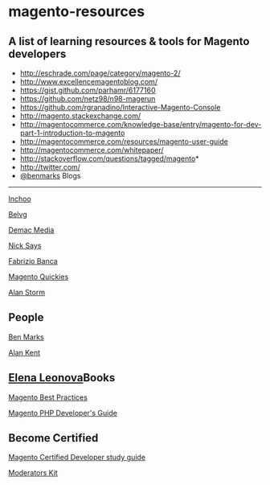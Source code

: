 magento-resources
=================

## A list of learning resources &amp; tools for Magento developers

 * http://eschrade.com/page/category/magento-2/
 * http://www.excellencemagentoblog.com/
 * https://gist.github.com/parhamr/6177160
 * https://github.com/netz98/n98-magerun
 * https://github.com/rgranadino/Interactive-Magento-Console
 * http://magento.stackexchange.com/
 * http://magentocommerce.com/knowledge-base/entry/magento-for-dev-part-1-introduction-to-magento
 * http://magentocommerce.com/resources/magento-user-guide
 * http://magentocommerce.com/whitepaper/
 * http://stackoverflow.com/questions/tagged/magento*
 * http://twitter.com/
  * [@benmarks](http://twitter.com/benmarks)
Blogs
----------
[Inchoo](http://inchoo.net/magento/)

[Belvg](http://blog.belvg.com/tag/magento-certification)

[Demac Media](http://www.demacmedia.com/category/magento-commerce/)

[Nick Says](https://www.nicksays.co.uk/magento/)

[Fabrizio Banca](http://fbrnc.net/blog/tag:Magento)

[Magento Quickies](http://magento-quickies.alanstorm.com/)

[Alan Storm](http://alanstorm.com/category/magento)


People
----------
[Ben Marks](https://twitter.com/benmarks)

[Alan Kent](https://twitter.com/akent99)

[Elena Leonova](https://twitter.com/elena_a_leonova)Books
----------
[Magento Best Practices](http://www.nexcess.net/resources/white-papers/magento-best-practices)

[Magento PHP Developer's Guide](http://magedevguide.com/)


Become Certified
----------
[Magento Certified Developer study guide](http://magestudyguide.com/)

[Moderators Kit](http://magento.com/training/catalog/moderators-kit)